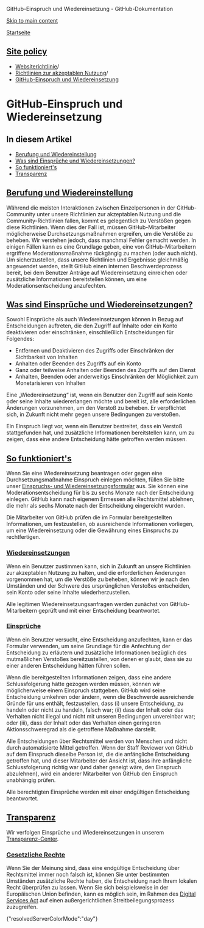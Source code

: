GitHub-Einspruch und Wiedereinsetzung - GitHub-Dokumentation

[Skip to main content](#main-content)

[Startseite](/de)

[Site policy](/de/site-policy)
----------

* [Websiterichtlinie](/de/site-policy)/
* [Richtlinien zur akzeptablen Nutzung](/de/site-policy/acceptable-use-policies)/
* [GitHub-Einspruch und Wiedereinsetzung](/de/site-policy/acceptable-use-policies/github-appeal-and-reinstatement)

GitHub-Einspruch und Wiedereinsetzung
==========

In diesem Artikel
----------

* [Berufung und Wiedereinstellung](#appeal-and-reinstatement)
* [Was sind Einsprüche und Wiedereinsetzungen?](#what-are-appeals-and-reinstatements)
* [So funktioniert's](#so-funktionierts)
* [Transparenz](#transparency)

[Berufung und Wiedereinstellung](#appeal-and-reinstatement)
----------

Während die meisten Interaktionen zwischen Einzelpersonen in der GitHub-Community unter unsere Richtlinien zur akzeptablen Nutzung und die Community-Richtlinien fallen, kommt es gelegentlich zu Verstößen gegen diese Richtlinien. Wenn dies der Fall ist, müssen GitHub-Mitarbeiter möglicherweise Durchsetzungsmaßnahmen ergreifen, um die Verstöße zu beheben. Wir verstehen jedoch, dass manchmal Fehler gemacht werden. In einigen Fällen kann es eine Grundlage geben, eine von GitHub-Mitarbeitern ergriffene Moderationsmaßnahme rückgängig zu machen (oder auch nicht). Um sicherzustellen, dass unsere Richtlinien und Ergebnisse gleichmäßig angewendet werden, stellt GitHub einen internen Beschwerdeprozess bereit, bei dem Benutzer Anträge auf Wiedereinsetzung einreichen oder zusätzliche Informationen bereitstellen können, um eine Moderationsentscheidung anzufechten.

[Was sind Einsprüche und Wiedereinsetzungen?](#what-are-appeals-and-reinstatements)
----------

Sowohl Einsprüche als auch Wiedereinsetzungen können in Bezug auf Entscheidungen auftreten, die den Zugriff auf Inhalte oder ein Konto deaktivieren oder einschränken, einschließlich Entscheidungen für Folgendes:

* Entfernen und Deaktivieren des Zugriffs oder Einschränken der Sichtbarkeit von Inhalten
* Anhalten oder Beenden des Zugriffs auf ein Konto
* Ganz oder teilweise Anhalten oder Beenden des Zugriffs auf den Dienst
* Anhalten, Beenden oder anderweitigs Einschränken der Möglichkeit zum Monetarisieren von Inhalten

Eine „Wiedereinsetzung“ ist, wenn ein Benutzer den Zugriff auf sein Konto oder seine Inhalte wiedererlangen möchte und bereit ist, alle erforderlichen Änderungen vorzunehmen, um den Verstoß zu beheben. Er verpflichtet sich, in Zukunft nicht mehr gegen unsere Bedingungen zu verstoßen.

Ein Einspruch liegt vor, wenn ein Benutzer bestreitet, dass ein Verstoß stattgefunden hat, und zusätzliche Informationen bereitstellen kann, um zu zeigen, dass eine andere Entscheidung hätte getroffen werden müssen.

[So funktioniert's](#so-funktionierts)
----------

Wenn Sie eine Wiedereinsetzung beantragen oder gegen eine Durchsetzungsmaßnahme Einspruch einlegen möchten, füllen Sie bitte unser [Einspruchs- und Wiedereinsetzungsformular](https://support.github.com/contact/reinstatement) aus. Sie können eine Moderationsentscheidung für bis zu sechs Monate nach der Entscheidung einlegen. GitHub kann nach eigenem Ermessen alle Rechtsmittel ablehnen, die mehr als sechs Monate nach der Entscheidung eingereicht wurden.

Die Mitarbeiter von GitHub prüfen die im Formular bereitgestellten Informationen, um festzustellen, ob ausreichende Informationen vorliegen, um eine Wiedereinsetzung oder die Gewährung eines Einspruchs zu rechtfertigen.

### [Wiedereinsetzungen](#reinstatements) ###

Wenn ein Benutzer zustimmen kann, sich in Zukunft an unsere Richtlinien zur akzeptablen Nutzung zu halten, und die erforderlichen Änderungen vorgenommen hat, um die Verstöße zu beheben, können wir je nach den Umständen und der Schwere des ursprünglichen Verstoßes entscheiden, sein Konto oder seine Inhalte wiederherzustellen.

Alle legitimen Wiedereinsetzungsanfragen werden zunächst von GitHub-Mitarbeitern geprüft und mit einer Entscheidung beantwortet.

### [Einsprüche](#appeals) ###

Wenn ein Benutzer versucht, eine Entscheidung anzufechten, kann er das Formular verwenden, um seine Grundlage für die Anfechtung der Entscheidung zu erläutern und zusätzliche Informationen bezüglich des mutmaßlichen Verstoßes bereitzustellen, von denen er glaubt, dass sie zu einer anderen Entscheidung hätten führen sollen.

Wenn die bereitgestellten Informationen zeigen, dass eine andere Schlussfolgerung hätte gezogen werden müssen, können wir möglicherweise einem Einspruch stattgeben. GitHub wird seine Entscheidung umkehren oder ändern, wenn die Beschwerde ausreichende Gründe für uns enthält, festzustellen, dass (i) unsere Entscheidung, zu handeln oder nicht zu handeln, falsch war; (ii) dass der Inhalt oder das Verhalten nicht illegal und nicht mit unseren Bedingungen unvereinbar war; oder (iii), dass der Inhalt oder das Verhalten einen geringeren Aktionsschweregrad als die getroffene Maßnahme darstellt.

Alle Entscheidungen über Rechtsmittel werden von Menschen und nicht durch automatisierte Mittel getroffen. Wenn der Staff Reviewer von GitHub auf dem Einspruch dieselbe Person ist, die die anfängliche Entscheidung getroffen hat, und dieser Mitarbeiter der Ansicht ist, dass ihre anfängliche Schlussfolgerung richtig war (und daher geneigt wäre, den Einspruch abzulehnen), wird ein anderer Mitarbeiter von GitHub den Einspruch unabhängig prüfen.

Alle berechtigten Einsprüche werden mit einer endgültigen Entscheidung beantwortet.

[Transparenz](#transparency)
----------

Wir verfolgen Einsprüche und Wiedereinsetzungen in unserem [Transparenz-Center](https://transparencycenter.github.com/appeals/).

### [Gesetzliche Rechte](#legal-rights) ###

Wenn Sie der Meinung sind, dass eine endgültige Entscheidung über Rechtsmittel immer noch falsch ist, können Sie unter bestimmten Umständen zusätzliche Rechte haben, die Entscheidung nach Ihrem lokalen Recht überprüfen zu lassen. Wenn Sie sich beispielsweise in der Europäischen Union befinden, kann es möglich sein, im Rahmen des [Digital Services Act](https://eur-lex.europa.eu/eli/reg/2022/2065/oj#d1e2819-1-1) auf einen außergerichtlichen Streitbeilegungsprozess zuzugreifen.

{"resolvedServerColorMode":"day"}
